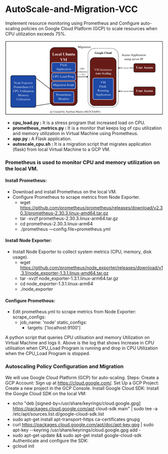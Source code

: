 # AutoScale-and-Migration-VCC
Implement resource monitoring using Prometheus and Configure auto-scaling policies on Google Cloud Platform (GCP) to scale resources when CPU utilization exceeds 75%.

![Alt text](vcc_assign3.png)



- **cpu_load.py :** It is a stress program that increased load on CPU.
- **prometheus_metrics.py :** It is a monitor that keeps log of cpu utilization and memory utilization in Virtual Machine using Prometheus.
- **app.py :** A Flask application.
- **autoscale_cpu.sh :** It is a migration script that migrates application (flask) from local Virtual Machine to a GCP VM.

  
### Prometheus is used to monitor CPU and memory utilization on the local VM.
#### Install Prometheus:
- Download and install Prometheus on the local VM.
- Configure Prometheus to scrape metrics from Node Exporter.
  - wget https://github.com/prometheus/prometheus/releases/download/v2.30.3/prometheus-2.30.3.linux-amd64.tar.gz
  - tar -xvzf prometheus-2.30.3.linux-arm64.tar.gz
  - cd prometheus-2.30.3.linux-arm64
  - ./prometheus —config.file=prometheus.yml



#### Install Node Exporter:
- Install Node Exporter to collect system metrics (CPU, memory, disk usage).
  - wget https://github.com/prometheus/node_exporter/releases/download/v1.3.1/node_exporter-1.3.1.linux-amd64.tar.gz
  - tar -xvzf node_exporter-1.3.1.linux-arm64.tar.gz
  - cd node_exporter-1.3.1.linux-arm64
  - ./node_exporter



#### Configure Prometheus:
- Edit prometheus.yml to scrape metrics from Node Exporter: scrape_configs:
  - job_name: 'node'
    static_configs:
      - targets: ['localhost:9100']
   

A python script that queries CPU utilisation and memory Utilization on Virtual Machine and logs it. Above is the log that shows Increase in CPU utilisation when CPU_Load Program is running and drop in CPU Utilization when the CPU_Load Program is stopped.



### Autoscaling Policy Configuration and Migration
We will use Google Cloud Platform (GCP) for auto-scaling.
Steps:
Create a GCP Account:
Sign up at https://cloud.google.com/.
Set Up a GCP Project:
Create a new project in the GCP Console.
Install Google Cloud SDK:
Install the Google Cloud SDK on the local VM:
  - echo "deb [signed-by=/usr/share/keyrings/cloud.google.gpg] https://packages.cloud.google.com/apt cloud-sdk main" | sudo tee -a /etc/apt/sources.list.d/google-cloud-sdk.list
  - sudo apt-get install apt-transport-https ca-certificates gnupg
  - curl https://packages.cloud.google.com/apt/doc/apt-key.gpg | sudo apt-key --keyring /usr/share/keyrings/cloud.google.gpg add -
  - sudo apt-get update && sudo apt-get install google-cloud-sdk 
Authenticate and configure the SDK:
  - gcloud init
